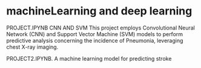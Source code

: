 # machineLearning and deep learning
PROJECT.IPYNB
CNN AND SVM
This project employs Convolutional Neural Network (CNN) and Support Vector Machine (SVM) models to perform predictive analysis concerning the incidence of Pneumonia, leveraging chest X-ray imaging.

PROJECT2.IPYNB.
A machine learning model for predicting stroke
